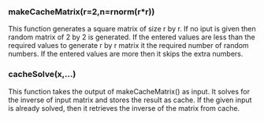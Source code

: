 ### makeCacheMatrix(r=2,n=rnorm(r*r))

This function generates a square matrix of size r by r. If no iput is given then random matrix of 2 by 2 is generated. If the entered values are less than the required values to generate r by r matrix it the required number of random numbers. If the entered values are more then it skips the extra numbers.

### cacheSolve(x,...)
This function takes the output of makeCacheMatrix() as input.
It solves for the inverse of input matrix and stores the result as cache.
If the given input is already solved, then it retrieves the inverse of the 
matrix from cache.

